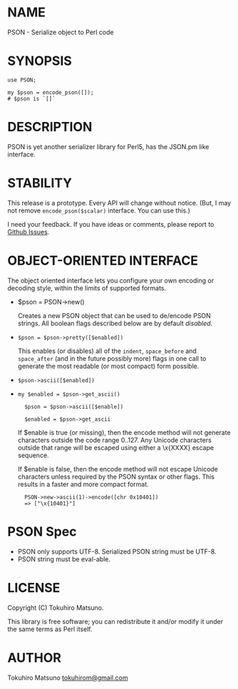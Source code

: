 # NAME

PSON - Serialize object to Perl code

# SYNOPSIS

    use PSON;

    my $pson = encode_pson([]);
    # $pson is `[]`

# DESCRIPTION

PSON is yet another serializer library for Perl5, has the JSON.pm like interface.

# STABILITY

This release is a prototype. Every API will change without notice.
(But, I may not remove `encode_pson($scalar)` interface. You can use this.)

I need your feedback. If you have ideas or comments, please report to [Github Issues](https://github.com/tokuhirom/PSON/issues).

# OBJECT-ORIENTED INTERFACE

The object oriented interface lets you configure your own encoding or
decoding style, within the limits of supported formats.

- $pson = PSON->new()

    Creates a new PSON object that can be used to de/encode PSON
    strings. All boolean flags described below are by default _disabled_.

- `$pson = $pson->pretty([$enabled])`

    This enables (or disables) all of the `indent`, `space_before` and
    `space_after` (and in the future possibly more) flags in one call to
    generate the most readable (or most compact) form possible.

- `$pson->ascii([$enabled])`
- `my $enabled = $pson->get_ascii()`

        $pson = $pson->ascii([$enable])

        $enabled = $pson->get_ascii

    If $enable is true (or missing), then the encode method will not generate characters outside
    the code range 0..127. Any Unicode characters outside that range will be escaped using either
    a \\x{XXXX} escape sequence.

    If $enable is false, then the encode method will not escape Unicode characters unless
    required by the PSON syntax or other flags. This results in a faster and more compact format.

        PSON->new->ascii(1)->encode([chr 0x10401])
        => ["\x{10401}"]

# PSON Spec

- PSON only supports UTF-8. Serialized PSON string must be UTF-8.
- PSON string must be eval-able.

# LICENSE

Copyright (C) Tokuhiro Matsuno.

This library is free software; you can redistribute it and/or modify
it under the same terms as Perl itself.

# AUTHOR

Tokuhiro Matsuno <tokuhirom@gmail.com>
